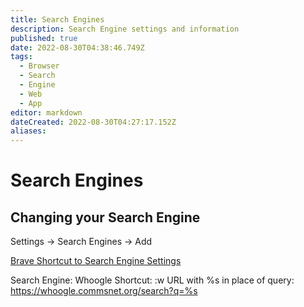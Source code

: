 ```yaml
---
title: Search Engines
description: Search Engine settings and information
published: true
date: 2022-08-30T04:38:46.749Z
tags:
  - Browser
  - Search
  - Engine
  - Web
  - App
editor: markdown
dateCreated: 2022-08-30T04:27:17.152Z
aliases:
---
```

# Search Engines

## Changing your Search Engine


Settings -> Search Engines -> Add

[Brave Shortcut to Search Engine Settings](brave://settings/searchEngines)

Search Engine: Whoogle
Shortcut: :w
URL with %s in place of query: https://whoogle.commsnet.org/search?q=%s